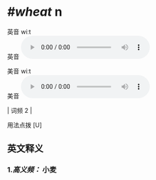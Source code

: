 # ***\#wheat*** n
英音 wiːt  
英音
<audio src="./media/wheat-B.aac" controls="controls"></audio>

美音 wiːt  
美音
<audio src="./media/wheat.aac" controls="controls"></audio>



| 词频 2 |  

用法点拨  [U]

英文释义
---
### 1.*高义频：* **小麦**  


